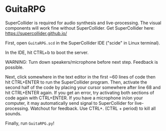# GuitaRPG

SuperCollider is required for audio synthesis and live-processing. The visual components will work fine without SuperCollider.
Get SuperCollider here: https://supercollider.github.io/ 

First, open `GuitaRPG.scd` in the SuperCollider IDE ("scide" in Linux terminal). 

In the IDE, hit CTRL+b to boot the server. 

WARNING: Turn down speakers/microphone before next step. Feedback is possible. 

Next, click somewhere in the text editor in the first ~60 lines of code then hit CTRL+ENTER to run the SuperCollider program. Then, activate the second half of the code by placing your cursor somewhere after line 68 and hit CTRL+ENTER again. If you get an error, try activating both sections of code again with CTRL+ENTER. If you have a microphone in/on your computer, it may automatically send signal to SuperCollider for live-processing. Watchout for feedback. Use CTRL+. (CTRL + period) to kill all sounds.

Finally, run `GuitaRPG.py`!
